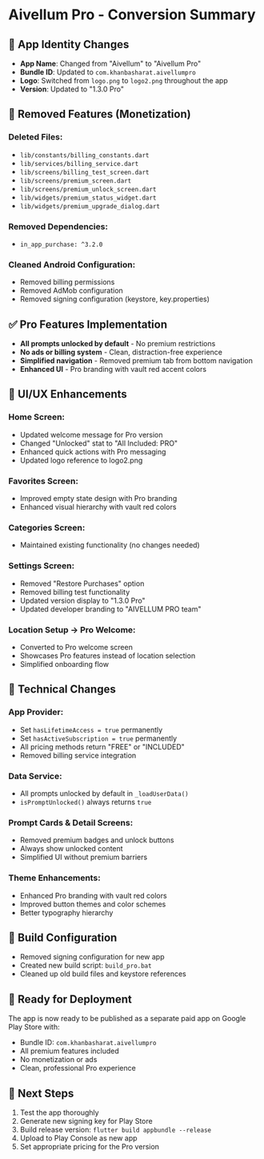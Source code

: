 # Aivellum Pro - Conversion Summary

## 🎯 **App Identity Changes**
- **App Name**: Changed from "Aivellum" to "Aivellum Pro"
- **Bundle ID**: Updated to `com.khanbasharat.aivellumpro`
- **Logo**: Switched from `logo.png` to `logo2.png` throughout the app
- **Version**: Updated to "1.3.0 Pro"

## 🚫 **Removed Features (Monetization)**
### Deleted Files:
- `lib/constants/billing_constants.dart`
- `lib/services/billing_service.dart`
- `lib/screens/billing_test_screen.dart`
- `lib/screens/premium_screen.dart`
- `lib/screens/premium_unlock_screen.dart`
- `lib/widgets/premium_status_widget.dart`
- `lib/widgets/premium_upgrade_dialog.dart`

### Removed Dependencies:
- `in_app_purchase: ^3.2.0`

### Cleaned Android Configuration:
- Removed billing permissions
- Removed AdMob configuration
- Removed signing configuration (keystore, key.properties)

## ✅ **Pro Features Implementation**
- **All prompts unlocked by default** - No premium restrictions
- **No ads or billing system** - Clean, distraction-free experience
- **Simplified navigation** - Removed premium tab from bottom navigation
- **Enhanced UI** - Pro branding with vault red accent colors

## 🎨 **UI/UX Enhancements**
### Home Screen:
- Updated welcome message for Pro version
- Changed "Unlocked" stat to "All Included: PRO"
- Enhanced quick actions with Pro messaging
- Updated logo reference to logo2.png

### Favorites Screen:
- Improved empty state design with Pro branding
- Enhanced visual hierarchy with vault red colors

### Categories Screen:
- Maintained existing functionality (no changes needed)

### Settings Screen:
- Removed "Restore Purchases" option
- Removed billing test functionality
- Updated version display to "1.3.0 Pro"
- Updated developer branding to "AIVELLUM PRO team"

### Location Setup → Pro Welcome:
- Converted to Pro welcome screen
- Showcases Pro features instead of location selection
- Simplified onboarding flow

## 🔧 **Technical Changes**
### App Provider:
- Set `hasLifetimeAccess = true` permanently
- Set `hasActiveSubscription = true` permanently
- All pricing methods return "FREE" or "INCLUDED"
- Removed billing service integration

### Data Service:
- All prompts unlocked by default in `_loadUserData()`
- `isPromptUnlocked()` always returns `true`

### Prompt Cards & Detail Screens:
- Removed premium badges and unlock buttons
- Always show unlocked content
- Simplified UI without premium barriers

### Theme Enhancements:
- Enhanced Pro branding with vault red colors
- Improved button themes and color schemes
- Better typography hierarchy

## 📱 **Build Configuration**
- Removed signing configuration for new app
- Created new build script: `build_pro.bat`
- Cleaned up old build files and keystore references

## 🎉 **Ready for Deployment**
The app is now ready to be published as a separate paid app on Google Play Store with:
- Bundle ID: `com.khanbasharat.aivellumpro`
- All premium features included
- No monetization or ads
- Clean, professional Pro experience

## 🚀 **Next Steps**
1. Test the app thoroughly
2. Generate new signing key for Play Store
3. Build release version: `flutter build appbundle --release`
4. Upload to Play Console as new app
5. Set appropriate pricing for the Pro version